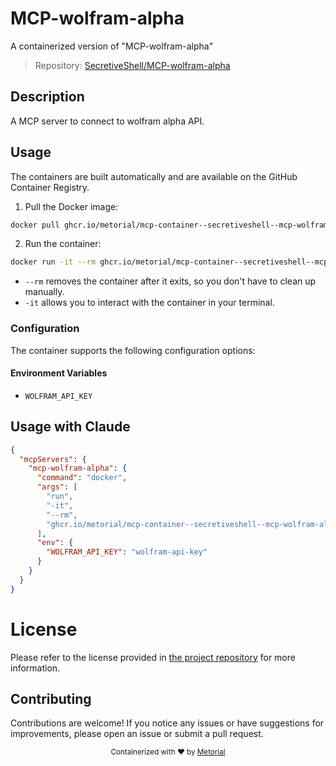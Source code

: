 
# MCP-wolfram-alpha

A containerized version of "MCP-wolfram-alpha"

> Repository: [SecretiveShell/MCP-wolfram-alpha](https://github.com/SecretiveShell/MCP-wolfram-alpha)

## Description

A MCP server to connect to wolfram alpha API.


## Usage

The containers are built automatically and are available on the GitHub Container Registry.

1. Pull the Docker image:

```bash
docker pull ghcr.io/metorial/mcp-container--secretiveshell--mcp-wolfram-alpha--mcp-wolfram-alpha
```

2. Run the container:

```bash
docker run -it --rm ghcr.io/metorial/mcp-container--secretiveshell--mcp-wolfram-alpha--mcp-wolfram-alpha 
```

- `--rm` removes the container after it exits, so you don't have to clean up manually.
- `-it` allows you to interact with the container in your terminal.


### Configuration

The container supports the following configuration options:




#### Environment Variables

- `WOLFRAM_API_KEY`




## Usage with Claude

```json
{
  "mcpServers": {
    "mcp-wolfram-alpha": {
      "command": "docker",
      "args": [
        "run",
        "-it",
        "--rm",
        "ghcr.io/metorial/mcp-container--secretiveshell--mcp-wolfram-alpha--mcp-wolfram-alpha"
      ],
      "env": {
        "WOLFRAM_API_KEY": "wolfram-api-key"
      }
    }
  }
}
```

# License

Please refer to the license provided in [the project repository](https://github.com/SecretiveShell/MCP-wolfram-alpha) for more information.

## Contributing

Contributions are welcome! If you notice any issues or have suggestions for improvements, please open an issue or submit a pull request.

<div align="center">
  <sub>Containerized with ❤️ by <a href="https://metorial.com">Metorial</a></sub>
</div>
  